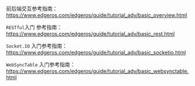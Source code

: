 前后端交互参考指南： https://www.edgeros.com/edgeros/guide/tutorial_adv/basic_overview.html

`RESTful`入门 参考指南：https://www.edgeros.com/edgeros/guide/tutorial_adv/basic_rest.html

`Socket.IO` 入门参考指南：https://www.edgeros.com/edgeros/guide/tutorial_adv/basic_socketio.html

`WebSyncTable` 入门参考指南：https://www.edgeros.com/edgeros/guide/tutorial_adv/basic_websynctable.html


